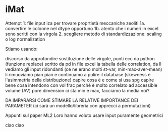 # iMat
Attempt 1: file input iza per trovare proprtietà meccaniche zeoliti
  1a. convertire le colonne nel dtype opportuno
  1b. atento che i numeri in excel sono scritti con la virgola
  2. scegliere metodo di standardizzazione: scaling o log normalization
  
  Stiamo usando:
  
  discorso da approfondire sostituzione delle virgole, punti ecc da python (funzione replace)
  scritto da pd in file excel la tabella delle correlation, da lì vediamo gli input ridondanti (ce ne erano molti st-var, min-max-aver-mean)
  li rimuoviamo pian pian e continuamo a pulire il database
  (skewness è l'asimmetria della distribuzione)
  capire cosa è e come si usa spg
  capire bene cosa intendono con vol frac perchè è molto correlato ad accessible volume (AV) 
  pore dimension ci sta min e max, facciamo la media noi?
  
  DA IMPARARSI COME STIMARE LA RELATIVE IMPORTANCE DEI PARAMETER (ci sarà un modello/libreria con apprecci a permutazioni)
  
  
  
  Appunti sul paper ML2
Loro hanno voluto usare input puramente geometrici
  
  
  
ciao ciao 
